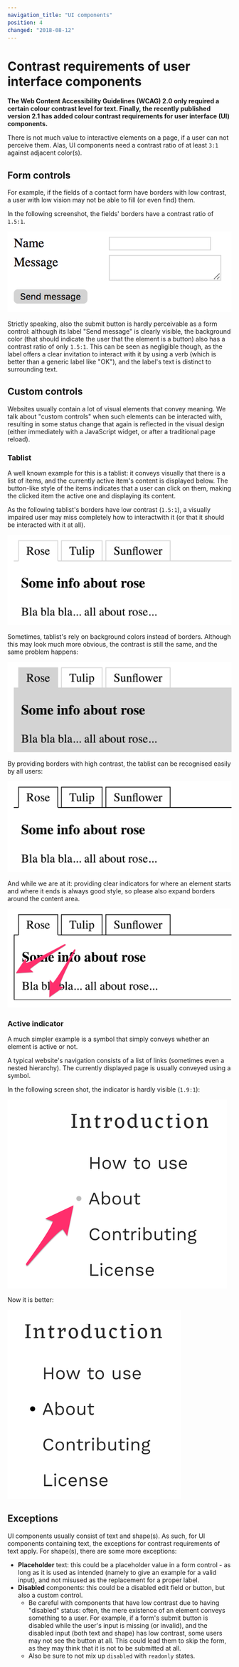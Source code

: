 ```yaml
---
navigation_title: "UI components"
position: 4
changed: "2018-08-12"
---
```


# Contrast requirements of user interface components

**The Web Content Accessibility Guidelines (WCAG) 2.0 only required a certain colour contrast level for text. Finally, the recently published version 2.1 has added colour contrast requirements for user interface (UI) components.**

There is not much value to interactive elements on a page, if a user can not perceive them. Alas, UI components need a contrast ratio of at least `3:1` against adjacent color(s).

## Form controls

For example, if the fields of a contact form have borders with low contrast, a user with low vision may not be able to fill (or even find) them.

In the following screenshot, the fields' borders have a contrast ratio of `1.5:1`.

![Low contrast form](_media/low-contrast-form.png)

Strictly speaking, also the submit button is hardly perceivable as a form control: although its label "Send message" is clearly visible, the background color (that should indicate the user that the element is a button) also has a contrast ratio of only `1.5:1`. This can be seen as negligible though, as the label offers a clear invitation to interact with it by using a verb (which is better than a generic label like "OK"), and the label's text is distinct to surrounding text.

## Custom controls

Websites usually contain a lot of visual elements that convey meaning. We talk about "custom controls" when such elements can be interacted with, resulting in some status change that again is reflected in the visual design (either immediately with a JavaScript widget, or after a traditional page reload).

### Tablist

A well known example for this is a tablist: it conveys visually that there is a list of items, and the currently active item's content is displayed below. The button-like style of the items indicates that a user can click on them, making the clicked item the active one and displaying its content.

As the following tablist's borders have low contrast (`1.5:1`), a visually impaired user may miss completely how to interactwith it (or that it should be interacted with it at all).

![Low contrast tablist](_media/low-contrast-tablist.png)

Sometimes, tablist's rely on background colors instead of borders. Although this may look much more obvious, the contrast is still the same, and the same problem happens:

![Low contrast tablist](_media/low-contrast-tablist-with-background.png)

By providing borders with high contrast, the tablist can be recognised easily by all users:

![Low contrast tablist](_media/tablist-with-borders.png)

And while we are at it: providing clear indicators for where an element starts and where it ends is always good style, so please also expand borders around the content area.

![Low contrast tablist](_media/tablist-with-more-borders.png)

### Active indicator

A much simpler example is a symbol that simply conveys whether an element is active or not.

A typical website's navigation consists of a list of links (sometimes even a nested hierarchy). The currently displayed page is usually conveyed using a symbol.

In the following screen shot, the indicator is hardly visible (`1.9:1`):

![Low contrast active indicator](_media/low-contrast-active-indicator.png)

Now it is better:

![High contrast active indicator](_media/high-contrast-active-indicator.png)

## Exceptions

UI components usually consist of text and shape(s). As such, for UI components containing text, the exceptions for contrast requirements of text apply. For shape(s), there are some more exceptions:

- **Placeholder** text: this could be a placeholder value in a form control - as long as it is used as intended (namely to give an example for a valid input), and not misused as the replacement for a proper label.
- **Disabled** components: this could be a disabled edit field or button, but also a custom control.
    - Be careful with components that have low contrast due to having "disabled" status: often, the mere existence of an element conveys something to a user. For example, if a form's submit button is disabled while the user's input is missing (or invalid), and the disabled input (both text and shape) has low contrast, some users may not see the button at all. This could lead them to skip the form, as they may think that it is not to be submitted at all.
    - Also be sure to not mix up `disabled` with `readonly` states.
